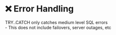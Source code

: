# ❌ Error Handling

TRY..CATCH only catches medium level SQL errors\
\- This does not include failovers, server outages, etc
